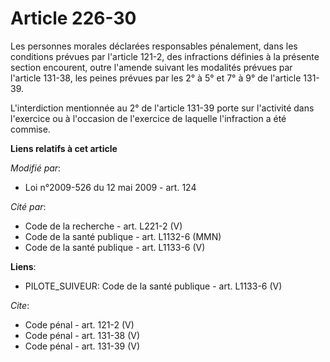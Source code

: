 # Article 226-30

Les personnes morales déclarées responsables pénalement, dans les conditions prévues par l'article 121-2, des infractions
définies à la présente section encourent, outre l'amende suivant les modalités prévues par l'article 131-38, les peines
prévues par les 2° à 5° et 7° à 9° de l'article 131-39. 

L'interdiction mentionnée au 2° de l'article 131-39 porte sur l'activité dans l'exercice ou à l'occasion de l'exercice de
laquelle l'infraction a été commise.

**Liens relatifs à cet article**

_Modifié par_:

  - Loi n°2009-526 du 12 mai 2009 - art. 124

_Cité par_:

  - Code de la recherche - art. L221-2 (V)
  - Code de la santé publique - art. L1132-6 (MMN)
  - Code de la santé publique - art. L1133-6 (V)

**Liens**:

  - PILOTE_SUIVEUR: Code de la santé publique - art. L1133-6 (V)

_Cite_:

  - Code pénal - art. 121-2 (V)
  - Code pénal - art. 131-38 (V)
  - Code pénal - art. 131-39 (V)

